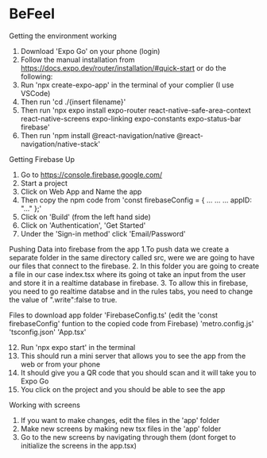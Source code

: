 # BeFeel

Getting the environment working
1. Download 'Expo Go' on your phone (login)
2. Follow the manual installation from https://docs.expo.dev/router/installation/#quick-start or do the following:
4. Run 'npx create-expo-app' in the terminal of your complier (I use VSCode)
5. Then run 'cd ./{insert filename}'
6. Then run 'npx expo install expo-router react-native-safe-area-context react-native-screens expo-linking expo-constants expo-status-bar firebase'
7. Then run 'npm install @react-navigation/native @react-navigation/native-stack'

Getting Firebase Up 
1. Go to https://console.firebase.google.com/
2. Start a project
3. Click on Web App and Name the app
4. Then copy the npm code from
   'const firebaseConfig = {
   ...
   ...
   ...
   appID: "..."
   };'
5. Click on 'Build' (from the left hand side)
6. Click on 'Authentication', 'Get Started'
7. Under the 'Sign-in method' click 'Email/Password'

Pushing Data into firebase from the app
1.To push data we create a separate folder in the same directory called src, were we are going to have our files that connect to the firebase.
2. In this folder you are going to create a file in our case index.tsx where its going ot take an input from the user and store it in a realtime database in firebase. 
3. To allow this in firebase, you need to go realtime databse and in the rules tabs, you need to change the value of ".write":false to true.
 

Files to download
  app folder
  'FirebaseConfig.ts' (edit the 'const firebaseConfig' funtion to the copied code from Firebase)
  'metro.config.js'
  'tsconfig.json'
  'App.tsx'

12. Run 'npx expo start' in the terminal 
13. This should run a mini server that allows you to see the app from the web or from your phone
14. It should give you a QR code that you should scan and it will take you to Expo Go
15. You click on the project and you should be able to see the app

Working with screens
1. If you want to make changes, edit the files in the 'app' folder
2. Make new screens by making new tsx files in the 'app' folder
3. Go to the new screens by navigating through them (dont forget to initialize the screens in the app.tsx)
